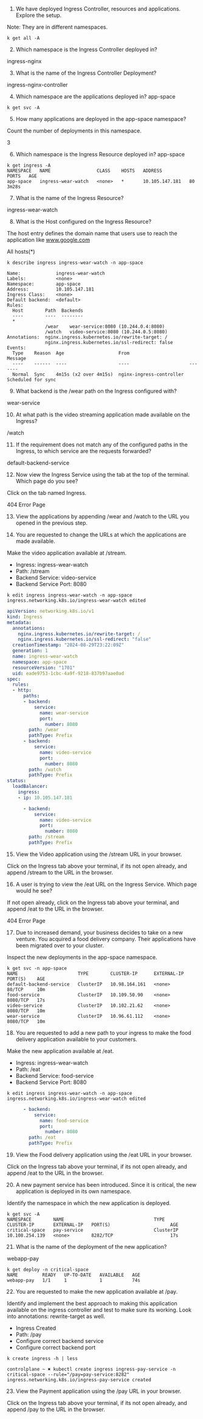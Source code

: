 1. We have deployed Ingress Controller, resources and applications. Explore the setup.

Note: They are in different namespaces.

```shell
k get all -A
```

2. Which namespace is the Ingress Controller deployed in?

ingress-nginx

3. What is the name of the Ingress Controller Deployment?

ingress-nginx-controller

4. Which namespace are the applications deployed in?
app-space

```shell
k get svc -A
```

5. How many applications are deployed in the app-space namespace?

Count the number of deployments in this namespace.

3

6. Which namespace is the Ingress Resource deployed in?
app-space

```shell
k get ingress -A
NAMESPACE   NAME                 CLASS    HOSTS   ADDRESS          PORTS   AGE
app-space   ingress-wear-watch   <none>   *       10.105.147.181   80      3m28s
```

7. What is the name of the Ingress Resource?
   
ingress-wear-watch

8. What is the Host configured on the Ingress Resource?

The host entry defines the domain name that users use to reach the application like www.google.com

All hosts(*)

```shell
k describe ingress ingress-wear-watch -n app-space

Name:             ingress-wear-watch
Labels:           <none>
Namespace:        app-space
Address:          10.105.147.181
Ingress Class:    <none>
Default backend:  <default>
Rules:
  Host        Path  Backends
  ----        ----  --------
  *           
              /wear    wear-service:8080 (10.244.0.4:8080)
              /watch   video-service:8080 (10.244.0.5:8080)
Annotations:  nginx.ingress.kubernetes.io/rewrite-target: /
              nginx.ingress.kubernetes.io/ssl-redirect: false
Events:
  Type    Reason  Age                    From                      Message
  ----    ------  ----                   ----                      -------
  Normal  Sync    4m15s (x2 over 4m15s)  nginx-ingress-controller  Scheduled for sync
```

9. What backend is the /wear path on the Ingress configured with?

wear-service

10. At what path is the video streaming application made available on the Ingress?

/watch

11. If the requirement does not match any of the configured paths in the Ingress, to which service are the requests forwarded?

default-backend-service

12. Now view the Ingress Service using the tab at the top of the terminal. Which page do you see?

Click on the tab named Ingress.

404 Error Page

13. View the applications by appending /wear and /watch to the URL you opened in the previous step.

14. You are requested to change the URLs at which the applications are made available.

Make the video application available at /stream.
- Ingress: ingress-wear-watch
- Path: /stream
- Backend Service: video-service
- Backend Service Port: 8080

```shell
k edit ingress ingress-wear-watch -n app-space
ingress.networking.k8s.io/ingress-wear-watch edited
```

```yaml
apiVersion: networking.k8s.io/v1
kind: Ingress
metadata:
  annotations:
    nginx.ingress.kubernetes.io/rewrite-target: /
    nginx.ingress.kubernetes.io/ssl-redirect: "false"
  creationTimestamp: "2024-08-29T23:22:09Z"
  generation: 1
  name: ingress-wear-watch
  namespace: app-space
  resourceVersion: "1701"
  uid: eade9753-1cbc-4a9f-9218-837b97aae0ad
spec:
  rules:
  - http:
      paths:
      - backend:
          service:
            name: wear-service
            port:
              number: 8080
        path: /wear
        pathType: Prefix
      - backend:
          service:
            name: video-service
            port:
              number: 8080
        path: /watch
        pathType: Prefix
status:
  loadBalancer:
    ingress:
    - ip: 10.105.147.181
```

```yaml
      - backend:
          service:
            name: video-service
            port:
              number: 8080
        path: /stream
        pathType: Prefix
```

15. View the Video application using the /stream URL in your browser.

Click on the Ingress tab above your terminal, if its not open already, and append /stream to the URL in the browser.

16. A user is trying to view the /eat URL on the Ingress Service. Which page would he see?

If not open already, click on the Ingress tab above your terminal, and append /eat to the URL in the browser.

404 Error Page


17. Due to increased demand, your business decides to take on a new venture. You acquired a food delivery company. Their applications have been migrated over to your cluster.

Inspect the new deployments in the app-space namespace.

```shell
k get svc -n app-space
NAME                      TYPE        CLUSTER-IP      EXTERNAL-IP   PORT(S)    AGE
default-backend-service   ClusterIP   10.98.164.161   <none>        80/TCP     10m
food-service              ClusterIP   10.109.50.90    <none>        8080/TCP   17s
video-service             ClusterIP   10.102.21.62    <none>        8080/TCP   10m
wear-service              ClusterIP   10.96.61.112    <none>        8080/TCP   10m
```

18. You are requested to add a new path to your ingress to make the food delivery application available to your customers.


Make the new application available at /eat.

- Ingress: ingress-wear-watch
- Path: /eat
- Backend Service: food-service
- Backend Service Port: 8080

```shell
k edit ingress ingress-wear-watch -n app-space
ingress.networking.k8s.io/ingress-wear-watch edited
```
```yaml
      - backend:
          service:
            name: food-service
            port:
              number: 8080
        path: /eat
        pathType: Prefix
```

19. View the Food delivery application using the /eat URL in your browser.

Click on the Ingress tab above your terminal, if its not open already, and append /eat to the URL in the browser.

20. A new payment service has been introduced. Since it is critical, the new application is deployed in its own namespace.

Identify the namespace in which the new application is deployed.

```shell
k get svc -A
NAMESPACE        NAME                                 TYPE        CLUSTER-IP       EXTERNAL-IP   PORT(S)                      AGE
critical-space   pay-service                          ClusterIP   10.108.254.139   <none>        8282/TCP                     17s
```

21. What is the name of the deployment of the new application?

webapp-pay

```shell
k get deploy -n critical-space
NAME         READY   UP-TO-DATE   AVAILABLE   AGE
webapp-pay   1/1     1            1           74s
```

22. You are requested to make the new application available at /pay.

Identify and implement the best approach to making this application available on the ingress controller and test to make sure its working. Look into annotations: rewrite-target as well.

- Ingress Created
- Path: /pay
- Configure correct backend service
- Configure correct backend port

```shell
k create ingress -h | less

controlplane ~ ✖ kubectl create ingress ingress-pay-service -n critical-space --rule="/pay=pay-service:8282"
ingress.networking.k8s.io/ingress-pay-service created
````

23. View the Payment application using the /pay URL in your browser.

Click on the Ingress tab above your terminal, if its not open already, and append /pay to the URL in the browser.

